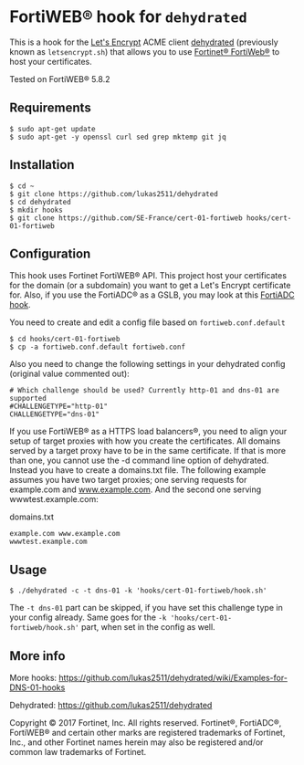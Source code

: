 # FortiWEB® hook for `dehydrated`

This is a hook for the [Let's Encrypt](https://letsencrypt.org/) ACME client [dehydrated](https://github.com/lukas2511/dehydrated) (previously known as `letsencrypt.sh`) that allows you to use [Fortinet® FortiWeb®](https://www.fortinet.com/products/web-application-firewall/fortiweb.html) to host your certificates.

Tested on FortiWEB® 5.8.2

## Requirements

```
$ sudo apt-get update
$ sudo apt-get -y openssl curl sed grep mktemp git jq
```

## Installation

```
$ cd ~
$ git clone https://github.com/lukas2511/dehydrated
$ cd dehydrated
$ mkdir hooks
$ git clone https://github.com/SE-France/cert-01-fortiweb hooks/cert-01-fortiweb
```

## Configuration

This hook uses Fortinet FortiWEB® API. This project host your certificates for the domain (or a subdomain) you want to get a Let's Encrypt certificate for. Also, if you use the FortiADC® as a GSLB, you may look at this [FortiADC hook](https://github.com/SE-France/dns-01-fortiadc). 

You need to create and edit a config file based on `fortiweb.conf.default`

```
$ cd hooks/cert-01-fortiweb
$ cp -a fortiweb.conf.default fortiweb.conf
```

Also you need to change the following settings in your dehydrated config (original value commented out):
```
# Which challenge should be used? Currently http-01 and dns-01 are supported
#CHALLENGETYPE="http-01"
CHALLENGETYPE="dns-01"
``` 

If you use FortiWEB® as a HTTPS load balancers®, you need to align your setup of target proxies with how you create the certificates. All domains served by a target proxy have to be in the same certificate. If that is more than one, you cannot use the -d command line option of dehydrated. Instead you have to create a domains.txt file. The following example assumes you have two target proxies; one serving requests for example.com and www.example.com. And the second one serving wwwtest.example.com:

domains.txt
``` 
example.com www.example.com
wwwtest.example.com
``` 


## Usage

```
$ ./dehydrated -c -t dns-01 -k 'hooks/cert-01-fortiweb/hook.sh'
```

The ```-t dns-01``` part can be skipped, if you have set this challenge type in your config already. Same goes for the ```-k 'hooks/cert-01-fortiweb/hook.sh'``` part, when set in the config as well.

## More info

More hooks: https://github.com/lukas2511/dehydrated/wiki/Examples-for-DNS-01-hooks

Dehydrated: https://github.com/lukas2511/dehydrated


Copyright © 2017 Fortinet, Inc. All rights reserved. Fortinet®, FortiADC®, FortiWEB® and certain other marks are registered trademarks of Fortinet, Inc., and other Fortinet names herein may also be registered and/or common law trademarks of Fortinet. 
